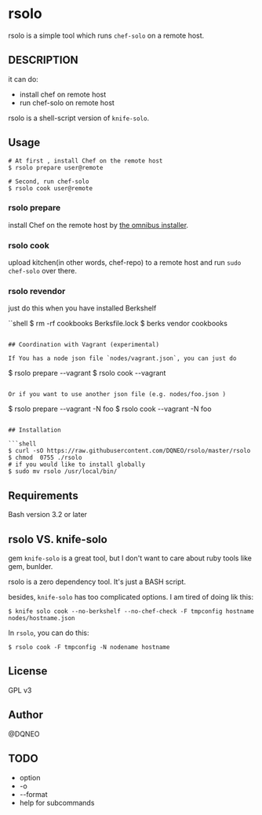 # rsolo

rsolo is a simple tool which runs `chef-solo` on a remote host.

## DESCRIPTION

it can do:

* install chef on remote host
* run chef-solo on remote host

rsolo is a shell-script version of `knife-solo`.

## Usage

```
# At first , install Chef on the remote host
$ rsolo prepare user@remote

# Second, run chef-solo
$ rsolo cook user@remote
```

### rsolo prepare

install Chef on the remote host by [the omnibus installer](https://docs.getchef.com/install_omnibus.html).

### rsolo cook

upload kitchen(in other words, chef-repo) to a remote host and run `sudo chef-solo` over there.

### rsolo revendor

just do this when you have installed Berkshelf

``shell
$ rm -rf cookbooks Berksfile.lock
$ berks vendor cookbooks
```

## Coordination with Vagrant (experimental)

If You has a node json file `nodes/vagrant.json`, you can just do

```
$ rsolo prepare --vagrant
$ rsolo cook --vagrant
```

Or if you want to use another json file (e.g. nodes/foo.json )

```
$ rsolo prepare --vagrant -N foo
$ rsolo cook --vagrant -N foo
```

## Installation

```shell
$ curl -sO https://raw.githubusercontent.com/DQNEO/rsolo/master/rsolo
$ chmod  0755 ./rsolo
# if you would like to install globally
$ sudo mv rsolo /usr/local/bin/
```


## Requirements

Bash version 3.2 or later

## rsolo VS. knife-solo

gem `knife-solo` is a great tool, but I don't want to care about ruby tools like gem, bunlder.

rsolo is a zero dependency tool. It's just a BASH script.

besides, `knife-solo` has too complicated options.
I am tired of doing lik this:

```shell
$ knife solo cook --no-berkshelf --no-chef-check -F tmpconfig hostname nodes/hostname.json
```

In `rsolo`, you can do this:

```shell
$ rsolo cook -F tmpconfig -N nodename hostname
```

## License

GPL v3

## Author

@DQNEO

## TODO

* option
 * -o
 * --format
* help for subcommands

